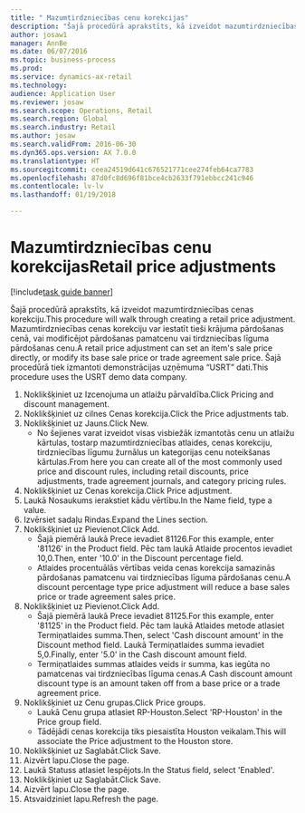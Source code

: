 ```yaml
--- 
title: " Mazumtirdzniecības cenu korekcijas"
description: "Šajā procedūrā aprakstīts, kā izveidot mazumtirdzniecības cenas korekciju."
author: josaw1
manager: AnnBe
ms.date: 06/07/2016
ms.topic: business-process
ms.prod: 
ms.service: dynamics-ax-retail
ms.technology: 
audience: Application User
ms.reviewer: josaw
ms.search.scope: Operations, Retail
ms.search.region: Global
ms.search.industry: Retail
ms.author: josaw
ms.search.validFrom: 2016-06-30
ms.dyn365.ops.version: AX 7.0.0
ms.translationtype: HT
ms.sourcegitcommit: ceea24519d641c676521771cee274feb64ca7783
ms.openlocfilehash: 87d0fc8d696f81bce4cb2633f791ebbcc241c946
ms.contentlocale: lv-lv
ms.lasthandoff: 01/19/2018

---
```

# <a name="retail-price-adjustments"></a><span data-ttu-id="e1b55-103"> Mazumtirdzniecības cenu korekcijas</span><span class="sxs-lookup"><span data-stu-id="e1b55-103">Retail price adjustments</span></span>

[!include[task guide banner](../includes/task-guide-banner.md)]

<span data-ttu-id="e1b55-104">Šajā procedūrā aprakstīts, kā izveidot mazumtirdzniecības cenas korekciju.</span><span class="sxs-lookup"><span data-stu-id="e1b55-104">This procedure will walk through creating a retail price adjustment.</span></span> <span data-ttu-id="e1b55-105">Mazumtirdzniecības cenas korekciju var iestatīt tieši krājuma pārdošanas cenā, vai modificējot pārdošanas pamatcenu vai tirdzniecības līguma pārdošanas cenu.</span><span class="sxs-lookup"><span data-stu-id="e1b55-105">A retail price adjustment can set an item's sale price directly, or modify its base sale price or trade agreement sale price.</span></span> <span data-ttu-id="e1b55-106">Šajā procedūrā tiek izmantoti demonstrācijas uzņēmuma “USRT” dati.</span><span class="sxs-lookup"><span data-stu-id="e1b55-106">This procedure uses the USRT demo data company.</span></span>

1. <span data-ttu-id="e1b55-107">Noklikšķiniet uz Izcenojuma un atlaižu pārvaldība.</span><span class="sxs-lookup"><span data-stu-id="e1b55-107">Click Pricing and discount management.</span></span>
2. <span data-ttu-id="e1b55-108">Noklikšķiniet uz cilnes Cenas korekcija.</span><span class="sxs-lookup"><span data-stu-id="e1b55-108">Click the Price adjustments tab.</span></span>
3. <span data-ttu-id="e1b55-109">Noklikšķiniet uz Jauns.</span><span class="sxs-lookup"><span data-stu-id="e1b55-109">Click New.</span></span>
    * <span data-ttu-id="e1b55-110">No šejienes varat izveidot visas visbiežāk izmantotās cenu un atlaižu kārtulas, tostarp mazumtirdzniecības atlaides, cenas korekciju, tirdzniecības līgumu žurnālus un kategorijas cenu noteikšanas kārtulas.</span><span class="sxs-lookup"><span data-stu-id="e1b55-110">From here you can create all of the most commonly used price and discount rules, including retail discounts, price adjustments, trade agreement journals, and category pricing rules.</span></span>  
4. <span data-ttu-id="e1b55-111">Noklikšķiniet uz Cenas korekcija.</span><span class="sxs-lookup"><span data-stu-id="e1b55-111">Click Price adjustment.</span></span>
5. <span data-ttu-id="e1b55-112">Laukā Nosaukums ierakstiet kādu vērtību.</span><span class="sxs-lookup"><span data-stu-id="e1b55-112">In the Name field, type a value.</span></span>
6. <span data-ttu-id="e1b55-113">Izvērsiet sadaļu Rindas.</span><span class="sxs-lookup"><span data-stu-id="e1b55-113">Expand the Lines section.</span></span>
7. <span data-ttu-id="e1b55-114">Noklikšķiniet uz Pievienot.</span><span class="sxs-lookup"><span data-stu-id="e1b55-114">Click Add.</span></span>
    * <span data-ttu-id="e1b55-115">Šajā piemērā laukā Prece ievadiet 81126.</span><span class="sxs-lookup"><span data-stu-id="e1b55-115">For this example, enter '81126' in the Product field.</span></span>    <span data-ttu-id="e1b55-116">Pēc tam laukā Atlaide procentos ievadiet 10,0.</span><span class="sxs-lookup"><span data-stu-id="e1b55-116">Then, enter '10.0' in the Discount percentage field.</span></span>  
    * <span data-ttu-id="e1b55-117">Atlaides procentuālās vērtības veida cenas korekcija samazinās pārdošanas pamatcenu vai tirdzniecības līguma pārdošanas cenu.</span><span class="sxs-lookup"><span data-stu-id="e1b55-117">A discount percentage type price adjustment will reduce a base sales price or trade agreement sales price.</span></span>  
8. <span data-ttu-id="e1b55-118">Noklikšķiniet uz Pievienot.</span><span class="sxs-lookup"><span data-stu-id="e1b55-118">Click Add.</span></span>
    * <span data-ttu-id="e1b55-119">Šajā piemērā laukā Prece ievadiet 81125.</span><span class="sxs-lookup"><span data-stu-id="e1b55-119">For this example, enter '81125' in the Product field.</span></span>    <span data-ttu-id="e1b55-120">Pēc tam laukā Atlaides metode atlasiet Termiņatlaides summa.</span><span class="sxs-lookup"><span data-stu-id="e1b55-120">Then, select 'Cash discount amount' in the Discount method field.</span></span>    <span data-ttu-id="e1b55-121">Laukā Termiņatlaides summa ievadiet 5,0.</span><span class="sxs-lookup"><span data-stu-id="e1b55-121">Finally, enter '5.0' in the Cash discount amount field.</span></span>  
    * <span data-ttu-id="e1b55-122">Termiņatlaides summas atlaides veids ir summa, kas iegūta no pamatcenas vai tirdzniecības līguma cenas.</span><span class="sxs-lookup"><span data-stu-id="e1b55-122">A Cash discount amount discount type is an amount taken off from a base price or a trade agreement price.</span></span>  
9. <span data-ttu-id="e1b55-123">Noklikšķiniet uz Cenu grupas.</span><span class="sxs-lookup"><span data-stu-id="e1b55-123">Click Price groups.</span></span>
    * <span data-ttu-id="e1b55-124">Laukā Cenu grupa atlasiet RP-Houston.</span><span class="sxs-lookup"><span data-stu-id="e1b55-124">Select 'RP-Houston' in the Price group field.</span></span>  
    * <span data-ttu-id="e1b55-125">Tādējādi cenas korekcija tiks piesaistīta Houston veikalam.</span><span class="sxs-lookup"><span data-stu-id="e1b55-125">This will associate the Price adjustment to the Houston store.</span></span>  
10. <span data-ttu-id="e1b55-126">Noklikšķiniet uz Saglabāt.</span><span class="sxs-lookup"><span data-stu-id="e1b55-126">Click Save.</span></span>
11. <span data-ttu-id="e1b55-127">Aizvērt lapu.</span><span class="sxs-lookup"><span data-stu-id="e1b55-127">Close the page.</span></span>
12. <span data-ttu-id="e1b55-128">Laukā Statuss atlasiet Iespējots.</span><span class="sxs-lookup"><span data-stu-id="e1b55-128">In the Status field, select 'Enabled'.</span></span>
13. <span data-ttu-id="e1b55-129">Noklikšķiniet uz Saglabāt.</span><span class="sxs-lookup"><span data-stu-id="e1b55-129">Click Save.</span></span>
14. <span data-ttu-id="e1b55-130">Aizvērt lapu.</span><span class="sxs-lookup"><span data-stu-id="e1b55-130">Close the page.</span></span>
15. <span data-ttu-id="e1b55-131">Atsvaidziniet lapu.</span><span class="sxs-lookup"><span data-stu-id="e1b55-131">Refresh the page.</span></span>


